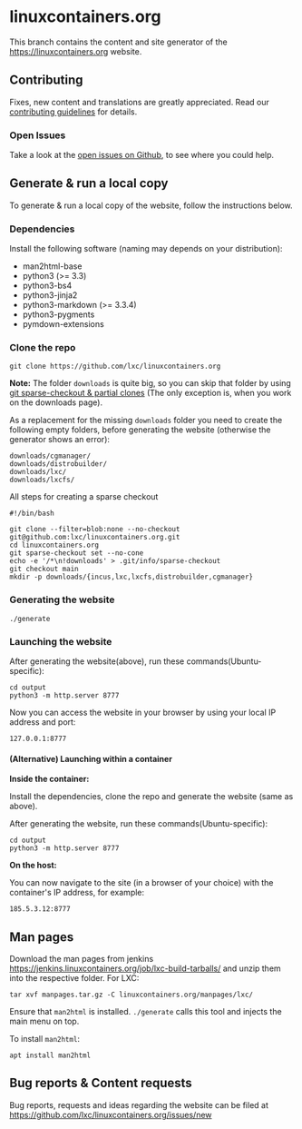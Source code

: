 linuxcontainers.org
===================

This branch contains the content and site generator of the
https://linuxcontainers.org website.

## Contributing

Fixes, new content and translations are greatly appreciated.
Read our [contributing guidelines](CONTRIBUTING.md) for details.

### Open Issues

Take a look at the [open issues on Github](https://github.com/lxc/linuxcontainers.org/issues/), to see where you could help.

## Generate & run a local copy

To generate & run a local copy of the website, follow the instructions below.

### Dependencies

Install the following software (naming may depends on your distribution):

 * man2html-base
 * python3 (>= 3.3)
 * python3-bs4
 * python3-jinja2
 * python3-markdown (>= 3.3.4)
 * python3-pygments
 * pymdown-extensions

### Clone the repo

    git clone https://github.com/lxc/linuxcontainers.org

**Note:** The folder `downloads` is quite big, so you can skip that folder by using [git sparse-checkout & partial clones](https://github.blog/2020-01-17-bring-your-monorepo-down-to-size-with-sparse-checkout/#sparse-checkout-and-partial-clones)
(The only exception is, when you work on the downloads page).

As a replacement for the missing `downloads` folder you need to create the following empty folders, before generating the website  (otherwise the generator shows an error):

```
downloads/cgmanager/
downloads/distrobuilder/
downloads/lxc/
downloads/lxcfs/
```

All steps for creating a sparse checkout

```
#!/bin/bash

git clone --filter=blob:none --no-checkout git@github.com:lxc/linuxcontainers.org.git
cd linuxcontainers.org
git sparse-checkout set --no-cone
echo -e '/*\n!downloads' > .git/info/sparse-checkout
git checkout main
mkdir -p downloads/{incus,lxc,lxcfs,distrobuilder,cgmanager}
```

### Generating the website

    ./generate

### Launching the website

After generating the website(above), run these commands(Ubuntu-specific):

    cd output
    python3 -m http.server 8777

Now you can access the website in your browser by using your local IP address and port:

    127.0.0.1:8777

#### (Alternative) Launching within a container

**Inside the container:**

Install the dependencies, clone the repo and generate the website (same as above).

After generating the website, run these commands(Ubuntu-specific):

    cd output
    python3 -m http.server 8777

**On the host:**

You can now navigate to the site (in a browser of your choice) with the container's IP address, for example:

    185.5.3.12:8777

## Man pages

Download the man pages from jenkins https://jenkins.linuxcontainers.org/job/lxc-build-tarballs/ and unzip them into the respective folder. For LXC:

    tar xvf manpages.tar.gz -C linuxcontainers.org/manpages/lxc/

Ensure that `man2html` is installed. `./generate` calls this tool and injects the main menu on top.

To install `man2html`:

    apt install man2html

## Bug reports & Content requests

Bug reports, requests and ideas regarding the website can be filed at https://github.com/lxc/linuxcontainers.org/issues/new
